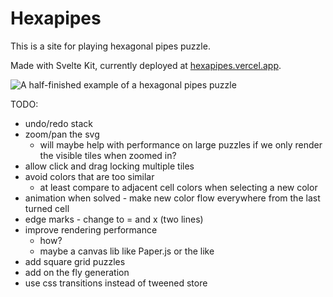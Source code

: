 # Hexapipes

This is a site for playing hexagonal pipes puzzle.

Made with Svelte Kit, currently deployed at [hexapipes.vercel.app](https://hexapipes.vercel.app/hexagonal/5/1).

![A half-finished example of a hexagonal pipes puzzle](/static/og_image_v1.png)

TODO:

- undo/redo stack
- zoom/pan the svg
  - will maybe help with performance on large puzzles if we only render the visible tiles when zoomed in?
- allow click and drag locking multiple tiles
- avoid colors that are too similar
  - at least compare to adjacent cell colors when selecting a new color
- animation when solved - make new color flow everywhere from the last turned cell
- edge marks - change to = and x (two lines)
- improve rendering performance
  - how?
  - maybe a canvas lib like Paper.js or the like
- add square grid puzzles
- add on the fly generation
- use css transitions instead of tweened store

